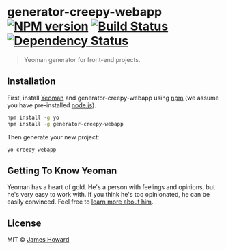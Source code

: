 # generator-creepy-webapp [![NPM version][npm-image]][npm-url] [![Build Status][travis-image]][travis-url] [![Dependency Status][daviddm-image]][daviddm-url]
> Yeoman generator for front-end projects.

## Installation

First, install [Yeoman](http://yeoman.io) and generator-creepy-webapp using [npm](https://www.npmjs.com/) (we assume you have pre-installed [node.js](https://nodejs.org/)).

```bash
npm install -g yo
npm install -g generator-creepy-webapp
```

Then generate your new project:

```bash
yo creepy-webapp
```

## Getting To Know Yeoman

Yeoman has a heart of gold. He&#39;s a person with feelings and opinions, but he&#39;s very easy to work with. If you think he&#39;s too opinionated, he can be easily convinced. Feel free to [learn more about him](http://yeoman.io/).

## License

MIT © [James Howard](http://www.reetgood.co.uk)


[npm-image]: https://badge.fury.io/js/generator-creepy-webapp.svg
[npm-url]: https://npmjs.org/package/generator-creepy-webapp
[travis-image]: https://travis-ci.org/creepy-teepee/generator-creepy-webapp.svg?branch=master
[travis-url]: https://travis-ci.org/creepy-teepee/generator-creepy-webapp
[daviddm-image]: https://david-dm.org/creepy-teepee/generator-creepy-webapp.svg?theme=shields.io
[daviddm-url]: https://david-dm.org/creepy-teepee/generator-creepy-webapp
